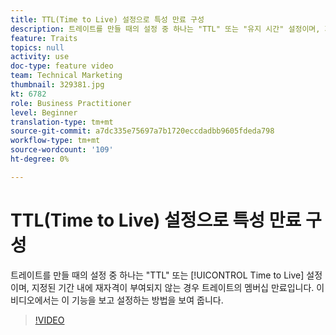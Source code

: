 ```yaml
---
title: TTL(Time to Live) 설정으로 특성 만료 구성
description: 트레이트를 만들 때의 설정 중 하나는 "TTL" 또는 "유지 시간" 설정이며, 지정된 기간 내에 요청하지 않는 경우 트레이트의 멤버십 만료입니다. 이 비디오에서는 이 기능을 보고 설정하는 방법을 보여 줍니다.
feature: Traits
topics: null
activity: use
doc-type: feature video
team: Technical Marketing
thumbnail: 329381.jpg
kt: 6782
role: Business Practitioner
level: Beginner
translation-type: tm+mt
source-git-commit: a7dc335e75697a7b1720eccdadbb9605fdeda798
workflow-type: tm+mt
source-wordcount: '109'
ht-degree: 0%

---
```



# TTL(Time to Live) 설정으로 특성 만료 구성

트레이트를 만들 때의 설정 중 하나는 &quot;TTL&quot; 또는 [!UICONTROL Time to Live] 설정이며, 지정된 기간 내에 재자격이 부여되지 않는 경우 트레이트의 멤버십 만료입니다. 이 비디오에서는 이 기능을 보고 설정하는 방법을 보여 줍니다.

>[!VIDEO](https://video.tv.adobe.com/v/329381/?quality=12&learn=on)
